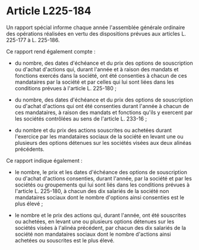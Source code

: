 # Article L225-184

Un rapport spécial informe chaque année l'assemblée générale ordinaire des opérations réalisées en vertu des dispositions prévues aux articles L. 225-177 à L. 225-186.

Ce rapport rend également compte :

- du nombre, des dates d'échéance et du prix des options de souscription ou d'achat d'actions qui, durant l'année et à raison des mandats et fonctions exercés dans la société, ont été consenties à chacun de ces mandataires par la société et par celles qui lui sont liées dans les conditions prévues à l'article L. 225-180 ;

- du nombre, des dates d'échéance et du prix des options de souscription ou d'achat d'actions qui ont été consenties durant l'année à chacun de ces mandataires, à raison des mandats et fonctions qu'ils y exercent par les sociétés contrôlées au sens de l'article L. 233-16 ;

- du nombre et du prix des actions souscrites ou achetées durant l'exercice par les mandataires sociaux de la société en levant une ou plusieurs des options détenues sur les sociétés visées aux deux alinéas précédents.

Ce rapport indique également :

- le nombre, le prix et les dates d'échéance des options de souscription ou d'achat d'actions consenties, durant l'année, par la société et par les sociétés ou groupements qui lui sont liés dans les conditions prévues à l'article L. 225-180, à chacun des dix salariés de la société non mandataires sociaux dont le nombre d'options ainsi consenties est le plus élevé ;

- le nombre et le prix des actions qui, durant l'année, ont été souscrites ou achetées, en levant une ou plusieurs options détenues sur les sociétés visées à l'alinéa précédent, par chacun des dix salariés de la société non mandataires sociaux dont le nombre d'actions ainsi achetées ou souscrites est le plus élevé.
